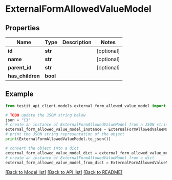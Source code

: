 # ExternalFormAllowedValueModel


## Properties

Name | Type | Description | Notes
------------ | ------------- | ------------- | -------------
**id** | **str** |  | [optional] 
**name** | **str** |  | [optional] 
**parent_id** | **str** |  | [optional] 
**has_children** | **bool** |  | 

## Example

```python
from testit_api_client.models.external_form_allowed_value_model import ExternalFormAllowedValueModel

# TODO update the JSON string below
json = "{}"
# create an instance of ExternalFormAllowedValueModel from a JSON string
external_form_allowed_value_model_instance = ExternalFormAllowedValueModel.from_json(json)
# print the JSON string representation of the object
print(ExternalFormAllowedValueModel.to_json())

# convert the object into a dict
external_form_allowed_value_model_dict = external_form_allowed_value_model_instance.to_dict()
# create an instance of ExternalFormAllowedValueModel from a dict
external_form_allowed_value_model_from_dict = ExternalFormAllowedValueModel.from_dict(external_form_allowed_value_model_dict)
```
[[Back to Model list]](../README.md#documentation-for-models) [[Back to API list]](../README.md#documentation-for-api-endpoints) [[Back to README]](../README.md)


